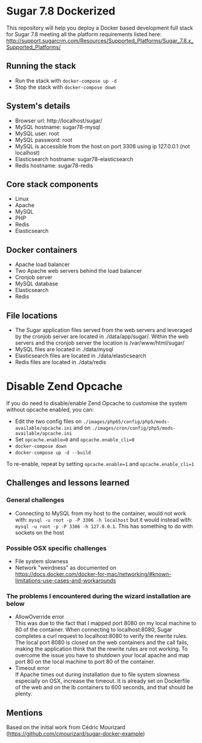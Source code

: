 # Sugar 7.8 Dockerized
This repository will help you deploy a Docker based development full stack for Sugar 7.8 meeting all the platform requirements listed here: http://support.sugarcrm.com/Resources/Supported_Platforms/Sugar_7.8.x_Supported_Platforms/

## Running the stack
* Run the stack with `docker-compose up -d`
* Stop the stack with `docker-compose down`

## System's details
* Browser url: http://localhost/sugar/
* MySQL hostname: sugar78-mysql
* MySQL user: root
* MySQL password: root
* MySQL is accessible from the host on port 3306 using ip 127.0.0.1 (not localhost)
* Elasticsearch hostname: sugar78-elasticsearch
* Redis hostname: sugar78-redis

## Core stack components
* Linux
* Apache
* MySQL
* PHP
* Redis
* Elasticsearch

## Docker containers
* Apache load balancer
* Two Apache web servers behind the load balancer
* Cronjob server
* MySQL database
* Elasticsearch
* Redis

## File locations
* The Sugar application files served from the web servers and leveraged by the cronjob server are located in ./data/app/sugar/. Within the web servers and the cronjob server the location is /var/www/html/sugar/
* MySQL files are located in ./data/mysql
* Elasticsearch files are located in ./data/elasticsearch
* Redis files are located in ./data/redis

# Disable Zend Opcache
If you do need to disable/enable Zend Opcache to customise the system without opcache enabled, you can:
* Edit the two config files on `./images/php65/config/php5/mods-available/opcache.ini` and on `./images/cron/config/php5/mods-available/opcache.ini`
* Set `opcache.enable=0` and `opcache.enable_cli=0`
* `docker-compose down`
* `docker-compose up -d --build`

To re-enable, repeat by setting `opcache.enable=1` and `opcache.enable_cli=1`

## Challenges and lessons learned
### General challenges
* Connecting to MySQL from my host to the container, would not work with: `mysql -u root -p -P 3306 -h localhost` but it would instead with: `mysql -u root -p -P 3306 -h 127.0.0.1`. This has something to do with sockets on the host

### Possible OSX specific challenges
* File system slowness
* Network "weirdness" as documented on https://docs.docker.com/docker-for-mac/networking/#known-limitations-use-cases-and-workarounds

### The problems I encountered during the wizard installation are below
* AllowOverride error<br/>
This was due to the fact that I mapped port 8080 on my local machine to 80 of the container. When connecting to localhost:8080, Sugar completes a curl request to localhost:8080 to verify the rewrite rules. The local port 8080 is closed on the web containers and the call fails, making the application think that the rewrite rules are not working. To overcome the issue you have to shutdown your local apache and map port 80 on the local machine to port 80 of the container.
* Timeout error<br/>
If Apache times out during installation due to file system slowness especially on OSX, increase the timeout. It is already set on Dockerfile of the web and on the lb containers to 600 seconds, and that should be plenty.

## Mentions
Based on the initial work from Cédric Mourizard (https://github.com/cmourizard/sugar-docker-example)
